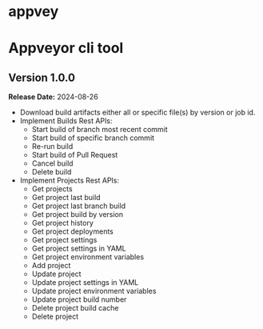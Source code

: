 # appvey 
# Appveyor cli tool

## Version 1.0.0
**Release Date:**  2024-08-26
- Download build artifacts either all or specific file(s) by version or job id. 
- Implement Builds Rest APIs:
  - Start build of branch most recent commit
  - Start build of specific branch commit
  - Re-run build
  - Start build of Pull Request
  - Cancel build
  - Delete build
- Implement Projects  Rest APIs:
  - Get projects
  - Get project last build
  - Get project last branch build
  - Get project build by version
  - Get project history
  - Get project deployments
  - Get project settings
  - Get project settings in YAML
  - Get project environment variables
  - Add project
  - Update project
  - Update project settings in YAML
  - Update project environment variables
  - Update project build number
  - Delete project build cache
  - Delete project
 